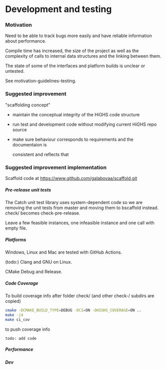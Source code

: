 # Development and testing

### Motivation

Need to be able to track bugs more easily and have reliable information about
performance.

Compile time has increased, the size of the project as well as the complexity of
calls to internal data structures and the linking between them.

The state of some of the interfaces and platform builds is unclear or untested.

See motivation-guidelines-testing.

### Suggested improvement

"scaffolding concept"

* maintain the conceptual integrity of the HiGHS code structure
* run test and development code without modifying current HiGHS repo source
* make sure behaviour corresponds to requirements and the documentaion is

  consistent and reflects that

### Suggested improvement implementation

Scaffold code at
https://www.github.com/galabovaa/scaffold.git

##### Pre-release unit tests

The Catch unit test library uses system-dependent code so we are removing the unit tests from master and moving them to bscaffold instead.
check/ becomes check-pre-release.

Leave a few feasible instances, one infeasible instance and one call with empty file.

##### Platforms

Windows, Linux and Mac are tested with GitHub Actions.

(todo:) Clang and GNU on Linux.

CMake Debug and Release.

##### Code Coverage

To build coverage info
after folder check/ (and other check-/ subdirs are copied)

``` bash
cmake -DCMAKE_BUILD_TYPE=DEBUG -DCI=ON -DHIGHS_COVERAGE=ON ..
make -j4
make ci_cov
```

to push coverage info

```
todo: add code
```

##### Performance

##### Dev

